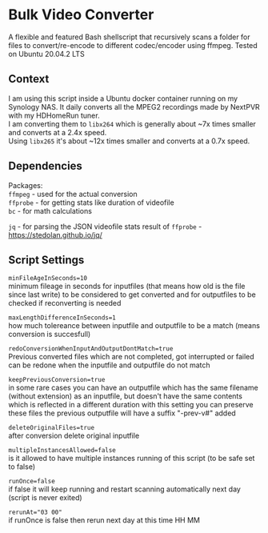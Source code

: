 # Bulk Video Converter
A flexible and featured Bash shellscript that recursively scans a folder for files to convert/re-encode to different codec/encoder using ffmpeg.
Tested on Ubuntu 20.04.2 LTS

## Context
I am using this script inside a Ubuntu docker container running on my Synology NAS. It daily converts all the MPEG2 recordings made by NextPVR with my HDHomeRun tuner.  
I am converting them to `libx264` which is generally about ~7x times smaller and converts at a 2.4x speed.  
Using `libx265` it's about ~12x times smaller and converts at a 0.7x speed.  

## Dependencies
Packages:  
`ffmpeg` - used for the actual conversion  
`ffprobe` - for getting stats like duration of videofile  
`bc` - for math calculations  

`jq` - for parsing the JSON videofile stats result of `ffprobe` - https://stedolan.github.io/jq/  

## Script Settings
`minFileAgeInSeconds=10`  
minimum fileage in seconds for inputfiles (that means how old is the file since last write) to be considered to get converted and for outputfiles to be checked if reconverting is needed  

`maxLengthDifferenceInSeconds=1`  
how much tolereance between inputfile and outputfile to be a match (means conversion is succesfull)  

`redoConversionWhenInputAndOutputDontMatch=true`  
Previous converted files which are not completed, got interrupted or failed can be redone when the inputfile and outputfile do not match  

`keepPreviousConversion=true`  
in some rare cases you can have an outputfile which has the same filename (without extension) as an inputfile, but doesn't have the same contents which is reflected in a different duration with this setting you can preserve these files the previous outputfile will have a suffix "-prev-v#" added  

`deleteOriginalFiles=true`  
after conversion delete original inputfile  

`multipleInstancesAllowed=false`  
is it allowed to have multiple instances running of this script (to be safe set to false)  

`runOnce=false`  
if false it will keep running and restart scanning automatically next day (script is never exited)  

`rerunAt="03 00"`  
if runOnce is false then rerun next day at this time HH MM  
